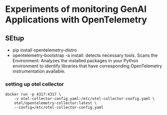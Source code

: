 # Experiments of monitoring GenAI Applications with OpenTelemetry


## SEtup

* pip install opentelemetry-distro
* opentelemetry-bootstrap -a install: detects necessary tools. Scans the Environment: Analyzes the installed packages in your Python environment to identify libraries that have corresponding OpenTelemetry instrumentation available.

### setting up otel collector

    docker run -p 4317:4317 \
        -v otel-collector-config.yaml:/etc/otel-collector-config.yaml \
        otel/opentelemetry-collector:latest \
        --config=/etc/otel-collector-config.yaml

